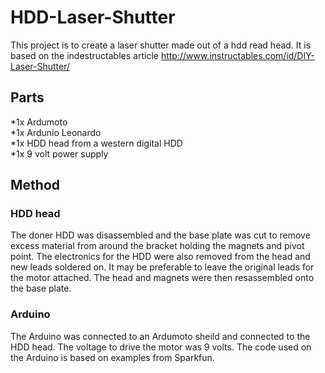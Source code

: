 HDD-Laser-Shutter
=================

This project is to create a laser shutter made out of a hdd read head. It is based on the indestructables article http://www.instructables.com/id/DIY-Laser-Shutter/

Parts
------------------
*1x Ardumoto  
*1x Ardunio Leonardo  
*1x HDD head from a western digital HDD  
*1x 9 volt power supply  

Method
------------------
### HDD head
The doner HDD was disassembled and the base plate was cut to remove excess material from around the bracket holding the magnets and pivot point. The electronics for the HDD were also removed from the head and new leads soldered on. It may be preferable to leave the original leads for the motor attached. The head and magnets were then resassembled onto the base plate.

### Arduino
The Arduino was connected to an Ardumoto sheild and connected to the HDD head. The voltage to drive the motor was 9 volts. The code used on the Arduino is based on examples from Sparkfun.
